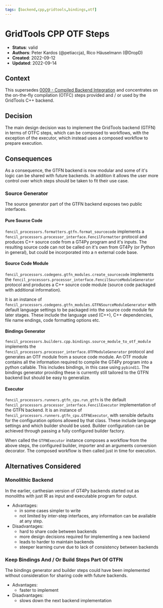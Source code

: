 ```yaml
---
tags: [backend,cpp,gridtools,bindings,otf]
---
```


# GridTools CPP OTF Steps

- **Status**: valid
- **Authors**: Peter Kardos (@petiaccja), Rico Häuselmann (@DropD)
- **Created**: 2022-09-12
- **Updated**: 2022-09-14

## Context

This supersedes [0009 - Compiled Backend Integration](0009-Compiled_Backend_Integration.md) and concentrates on the on-the-fly compilation (OTFC) steps provided and / or used by the GridTools C++ backend.

## Decision

The main design decision was to implement the GridTools backend (GTFN) in terms of OTFC steps, which can be composed to workflows, with the exception of the executor, which instead uses a composed workflow to prepare execution.

## Consequences

As a consequence, the GTFN backend is now modular and some of it's logic can be shared with future backends. In addition it allows the user more control over which steps should be taken to fit their use case.

### Source Generator

The source generator part of the GTFN backend exposes two public interfaces.

#### Pure Source Code

`fencil_processors.formatters.gtfn.format_sourcecode` implements a `fencil_processors.processor_interface.FencilFormatter` protocol and produces C++ source code from a GT4Py program and it's inputs. The resulting source code can not be called on it's own from GT4Py (or Python in general), but could be incorporated into a n external code base.

#### Source Code Module

`fencil_processors.codegens.gtfn_modules.create_sourcecode` implements the `fencil_processors.processor_interface.FencilSourceModuleGenerator` protocol and produces a C++ source code module (source code packaged with additional information).

It is an instance of `fencil_processors.codegens.gtfn_modules.GTFNSourceModuleGenerator` with default language settings to be packaged into the source code module for later stages. These include the language used (C++), C++ dependencies, file name endings, code formatting options etc.

#### Bindings Generator

`fencil_processors.builders.cpp.bindings.source_module_to_otf_module` implements the `fencil_processors.processor_interface.OTFModuleGenerator` protocol and generates an OTF module from a source code module. An OTF module contains all the information required to compile the GT4Py program into a python callable. This includes bindings, in this case using `pybind11`. The bindings generator providing these is currently still tailored to the GTFN backend but should be easy to generalize.

#### Executor

`fencil_processors.runners.gtfn_cpu.run_gtfn` is the default `fencil_processors.processor_interface.FencilExecutor` implementation of the GTFN backend. It is an instance of `fencil_processors.runners.gtfn_cpu.GTFNExecutor`, with sensible defaults for the configuration options allowed by that class. These include language settings and which builder should be used. Builder configuration can be achieved through passing a fully configured builder factory.

When called the `GTFNExecutor` instance composes a workflow from the above steps, the configured builder, importer and an arguments conversion decorator. The composed workflow is then called just in time for execution.

## Alternatives Considered

### Monolithic Backend

In the earlier, carthesian version of GT4Py backends started out as monoliths with just IR as input and executable program for output.

* Advantages:
  - in some cases simpler to write
  - not limited by inter-step interfaces, any information can be available at any step.
* Disadvantages:
  - hard to share code between backends
  - more design decisions required for implementing a new backend
  - leads to harder to maintain backends
  - steeper learning curve due to lack of consistency between backends

### Keep Bindings And / Or Build Steps Part Of GTFN

The bindings generator and builder steps could have been implemented without consideration for sharing code with future backends.

* Advantages:
  - faster to implement
* Disadvantages:
  - slows down the next backend implementation
